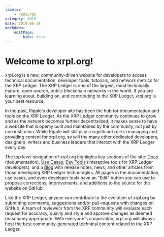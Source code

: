 ```yaml
---
labels:
    - Features
category: 2019
date: 2019-06-14
markdown:
    editPage:
        hide: true
---
```

# Welcome to xrpl.org!

xrpl.org is a new, community-driven website for developers to access technical documentation, developer tools, tutorials, and network metrics for the XRP Ledger. The XRP Ledger is one of the largest, most technically mature, open-source, public blockchain networks in the world. If you are learning about, building on, and contributing to the XRP Ledger, xrpl.org is your best resource.

In the past, Ripple's developer site has been the hub for documentation and tools on the XRP Ledger. As the XRP Ledger community continues to grow and as the network becomes further decentralized, it makes sense to have a website that is openly built and maintained by the community, not just by one institution. While Ripple will still play a significant role in managing and providing content for xrpl.org, so will the many other dedicated developers, designers, writers and business leaders that interact with the XRP Ledger every day.

The top level navigation of xrpl.org highlights key sections of the site: [Docs](/docs) (documentation), [Use Cases](/about/uses), [Dev Tools](/resources/dev-tools) (interactive tools for XRP Ledger developers), and a [Blog](/blog/) with release notes, news, and other articles from those developing XRP Ledger technologies. All pages in the documentation, use cases, and even developer tools have an "Edit" button you can use to propose corrections, improvements, and additions to the source for the website on GitHub.

Like the XRP Ledger, anyone can contribute to the evolution of xrpl.org by submitting comments, suggestions and/or pull-requests with changes on GitHub. A team of reviewers from the XRP community will evaluate each request for accuracy, quality and style and approve changes as deemed reasonably appropriate. With everyone's cooperation, xrpl.org will always host the best community-generated technical content related to the XRP Ledger.
